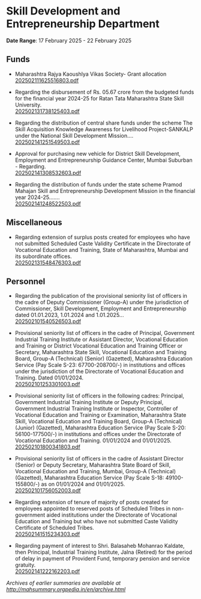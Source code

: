 # Skill Development and Entrepreneurship Department

**Date Range**: 17 February 2025 - 22 February 2025


## Funds
- Maharashtra Rajya Kaoushlya Vikas Society- Grant allocation\
  [202502111625516803.pdf](https://gr.maharashtra.gov.in/Site/Upload/Government%20Resolutions/English/202502111625516803.pdf)

- Regarding the disbursement of Rs. 05.67 crore from the budgeted funds for the financial year 2024-25 for Ratan Tata Maharashtra State Skill University.\
  [202502131738125403.pdf](https://gr.maharashtra.gov.in/Site/Upload/Government%20Resolutions/English/202502131738125403.pdf)

- Regarding the distribution of central share funds under the scheme The Skill Acquisition  Knowledge Awareness for Livelihood Project-SANKALP under the National Skill Development Mission....\
  [202502141251549503.pdf](https://gr.maharashtra.gov.in/Site/Upload/Government%20Resolutions/English/202502141251549503.pdf)

- Approval for purchasing new vehicle for District  Skill Development, Employment and Entrepreneurship Guidance Center, Mumbai Suburban - Regarding.\
  [202502141308532603.pdf](https://gr.maharashtra.gov.in/Site/Upload/Government%20Resolutions/English/202502141308532603.pdf)

- Regarding the distribution of funds under the state scheme Pramod Mahajan Skill and Entrepreneurship Development Mission in the financial year 2024-25.......\
  [202502141248522503.pdf](https://gr.maharashtra.gov.in/Site/Upload/Government%20Resolutions/English/202502141248522503.pdf)

## Miscellaneous
- Regarding extension of surplus posts created for employees who have not submitted Scheduled Caste Validity Certificate in the Directorate of Vocational Education and Training, State of Maharashtra, Mumbai and its subordinate offices.\
  [202502131548476303.pdf](https://gr.maharashtra.gov.in/Site/Upload/Government%20Resolutions/English/202502131548476303.pdf)

## Personnel
- Regarding the publication of the provisional seniority list of officers in the cadre of Deputy Commissioner (Group-A) under the jurisdiction of Commissioner, Skill Development, Employment and Entrepreneurship dated 01.01.2023, 1.01.2024 and 1.01.2025...\
  [202502101540526503.pdf](https://gr.maharashtra.gov.in/Site/Upload/Government%20Resolutions/English/202502101540526503.pdf)

- Provisional seniority list of officers in the cadre of Principal, Government Industrial Training Institute or Assistant Director, Vocational Education and Training or District Vocational Education and Training Officer or Secretary, Maharashtra State Skill, Vocational Education and Training Board, Group-A (Technical) (Senior) (Gazetted), Maharashtra Education Service (Pay Scale S-23: 67700-208700/-) in institutions and offices under the jurisdiction of the Directorate of Vocational Education and Training. Dated 01/01/2024.\
  [202502101253301003.pdf](https://gr.maharashtra.gov.in/Site/Upload/Government%20Resolutions/English/202502101253301003.pdf)

- Provisional seniority list of officers in the following cadres: Principal, Government Industrial Training Institute or Deputy Principal, Government Industrial Training Institute or Inspector, Controller of Vocational Education and Training or Examination, Maharashtra State Skill, Vocational Education and Training Board, Group-A (Technical) (Junior) (Gazetted), Maharashtra Education Service (Pay Scale S-20: 56100-177500/-) in institutions and offices under the Directorate of Vocational Education and Training. 01/01/2024 and 01/01/2025.\
  [202502101800341803.pdf](https://gr.maharashtra.gov.in/Site/Upload/Government%20Resolutions/English/202502101800341803.pdf)

- Provisional seniority list of officers in the cadre of Assistant Director (Senior) or Deputy Secretary, Maharashtra State Board of Skill, Vocational Education and Training, Mumbai, Group-A (Technical) (Gazetted), Maharashtra Education Service (Pay Scale S-18: 49100-155800/-) as on 01/01/2024 and 01/01/2025.\
  [202502101756052003.pdf](https://gr.maharashtra.gov.in/Site/Upload/Government%20Resolutions/English/202502101756052003.pdf)

- Regarding extension of tenure of majority of posts created for employees appointed to reserved posts of Scheduled Tribes in non-government aided institutions under the Directorate of Vocational Education and Training but who have not submitted Caste Validity Certificate of Scheduled Tribes.\
  [202502141515234303.pdf](https://gr.maharashtra.gov.in/Site/Upload/Government%20Resolutions/English/202502141515234303.pdf)

- Regarding payment of interest to Shri. Balasaheb Mohanrao Kaldate, then Principal, Industrial Training Institute, Jalna (Retired) for the period of delay in payment of Provident Fund, temporary pension and service gratuity.\
  [202502141222162203.pdf](https://gr.maharashtra.gov.in/Site/Upload/Government%20Resolutions/English/202502141222162203.pdf)


*Archives of earlier summaries are available at http://mahsummary.orgpedia.in/en/archive.html*